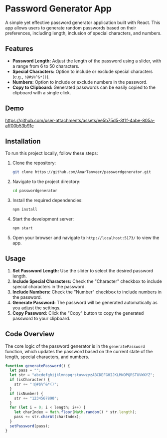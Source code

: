 # Password Generator App

A simple yet effective password generator application built with React. This app allows users to generate random passwords based on their preferences, including length, inclusion of special characters, and numbers. 

## Features

- **Password Length:** Adjust the length of the password using a slider, with a range from 6 to 50 characters.
- **Special Characters:** Option to include or exclude special characters (e.g., `!@#$%^&*()`).
- **Numbers:** Option to include or exclude numbers in the password.
- **Copy to Clipboard:** Generated passwords can be easily copied to the clipboard with a single click.

## Demo


https://github.com/user-attachments/assets/ee5b75d5-3f1f-4abe-805a-aff00b53b91c




## Installation

To run this project locally, follow these steps:

1. Clone the repository:

   ```bash
   git clone https://github.com/AmarTanveer/passwordgenerator.git
   ```

2. Navigate to the project directory:

   ```bash
   cd passwordgenerator
   ```

3. Install the required dependencies:

   ```bash
   npm install
   ```

4. Start the development server:

   ```bash
   npm start
   ```

5. Open your browser and navigate to `http://localhost:5173/` to view the app.

## Usage

1. **Set Password Length:** Use the slider to select the desired password length.
2. **Include Special Characters:** Check the "Character" checkbox to include special characters in the password.
3. **Include Numbers:** Check the "Number" checkbox to include numbers in the password.
4. **Generate Password:** The password will be generated automatically as you adjust the settings.
5. **Copy Password:** Click the "Copy" button to copy the generated password to your clipboard.

## Code Overview

The core logic of the password generator is in the `generatePassword` function, which updates the password based on the current state of the length, special characters, and numbers.

```javascript
function generatePassword() {
  let pass = "";
  let str = "abcdefghijklmnopqrstuvwzyzABCDEFGHIJKLMNOPQRSTUVWXYZ";
  if (isCharacter) {
    str += "!@#$%^&*()";
  }
  if (isNumber) {
    str += "1234567890";
  }
  for (let i = 0; i < length; i++) {
    let charIndex = Math.floor(Math.random() * str.length);
    pass += str.charAt(charIndex);
  }
  setPassword(pass);
}
```
